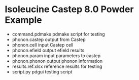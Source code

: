 # Isoleucine Castep 8.0 Powder Example

- command.pdmake	pdmake script for testing
- phonon.castep		output from Castep
- phonon.cell           input Castep cell
- phonon.efield         output efield results
- phonon.param          input parameters to castep
- phonon.phonon         output phonon information
- results.ref.xlsx	reference results for testing
- script.py             pdgui testing script
